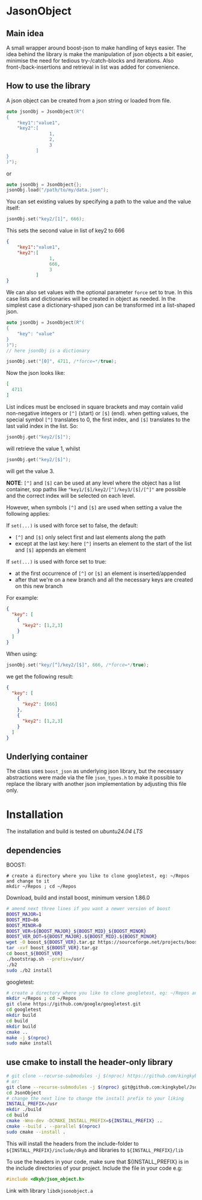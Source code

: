 # JasonObject

## Main idea

A small wrapper around boost-json to make handling of keys easier.
The idea behind the library is make the manipulation of json objects a bit easier, minimise the need for tedious
try-/catch-blocks and iterations. Also front-/back-insertions and retrieval in list was added for convenience.

## How to use the library

A json object can be created from a json string or loaded from file.
```c++
auto jsonObj = JsonObject(R"(
{
    "key1":"value1",
    "key2":[
                1,
                2,
                3
           ]
}
)");
```
or
```c++
auto jsonObj = JsonObject{};
jsonObj.load("/path/to/my/data.json");
```

You can set existing values by specifying a path to the value and the value itself:
```c++
jsonObj.set("key2/[1]", 666);
```
This sets the second value in list of key2 to 666
```json
{
    "key1":"value1",
    "key2":[
                1,
                666,
                3
           ]
}
```
We can also set values with the optional parameter `force` set to true. In this case lists and dictionaries will be
created in object as needed. In the simplest case a dictionary-shaped json can be transformed int a list-shaped json.
```c++
auto jsonObj = JsonObject(R"(
{
    "key": "value"
}
)");
// here jsonObj is a dictionary

jsonObj.set("[0]", 4711, /*force=*/true);
```
Now the json looks like:
```json
[
  4711
]
```
List indices must be enclosed in square brackets and may contain valid non-negative integers or `[^]` (start) or `[$]` (end).
when getting values, the special symbol `[^]` translates to 0, the first index, and `[$]` translates to the last valid
index in the list. So:
```c++
jsonObj.get("key2/[$]");
```
will retrieve the value 1, whilst
```c++
jsonObj.get("key2/[$]");
```
will get the value 3.

**NOTE**: `[^]` and `[$]` can be used at any level where the object has a list container, sop paths like 
          `"key1/[$]/key2/[^]/key3/[$]/[^]"` are possible and the correct index will be selected on each level.

However, when symbols `[^]` and `[$]` are used when setting a value the following applies:

If `set(...)` is used with force set to false, the default:
- `[^]` and `[$]` only select first and last elements along the path
- except at the last key: here `[^]` inserts an element to the start of the list and `[$]` appends an element

If `set(...)` is used with force set to true:
- at the first occurrence of `[^]` or `[$]` an element is inserted/appended
- after that we're on a new branch and all the necessary keys are created on this new branch

For example:
```json
{
  "key": [
    {
      "key2": [1,2,3]
    }
  ]
}
```
When using:
```c++
jsonObj.set("key/[^]/key2/[$]", 666, /*force=*/true);
```
we get the following result:
```json
{
  "key": [
    {
      "key2": [666]
    },
    {
      "key2": [1,2,3]
    }
  ]
}
```

## Underlying container

The class uses `boost_json` as underlying json library, but the necessary abstractions were made via the file
`json_types.h` to make it possible to replace the library with another json implementation by adjusting this file only.

# Installation

The installation and build is tested on *ubuntu24.04 LTS*

## dependencies

BOOST:

```
# create a directory where you like to clone googletest, eg: ~/Repos and change to it
mkdir ~/Repos ; cd ~/Repos
```

Download, build and install boost, minimum version 1.86.0

```bash
# amend next three lines if you want a newer version of boost
BOOST_MAJOR=1
BOOST_MID=86
BOOST_MINOR=0
BOOST_VER=${BOOST_MAJOR}_${BOOST_MID}_${BOOST_MINOR}
BOOST_VER_DOT=${BOOST_MAJOR}.${BOOST_MID}.${BOOST_MINOR}
wget -O boost_${BOOST_VER}.tar.gz https://sourceforge.net/projects/boost/files/boost/${BOOST_VER_DOT}/boost_${BOOST_VER}.tar.gz/download
tar -xvf boost_${BOOST_VER}.tar.gz
cd boost_${BOOST_VER}
./bootstrap.sh --prefix=/usr/
./b2
sudo ./b2 install
```

googletest:

```bash
# create a directory where you like to clone googletest, eg: ~/Repos and change to it
mkdir ~/Repos ; cd ~/Repos
git clone https://github.com/google/googletest.git
cd googletest
mkdir build
cd build
mkdir build
cmake ..
make -j $(nproc)
sudo make install
```

## use cmake to install the header-only library

```bash
# git clone --recurse-submodules -j $(nproc) https://github.com/kingkybel/DirectedGraph.git
# or:
git clone --recurse-submodules -j $(nproc) git@github.com:kingkybel/JsonObject.git
cd JsonObject
# change the next line to change the install prefix to your liking
INSTALL_PREFIX=/usr
mkdir ./build
cd build
cmake -Wno-dev -DCMAKE_INSTALL_PREFIX=${INSTALL_PREFIX} ..
cmake --build . --parallel $(nproc)
sudo cmake --install .
```

This will install the headers from the include-folder to `${INSTALL_PREFIX}/include/dkyb` and libraries to
`${INSTALL_PREFIX}/lib`

To use the headers in your code, make sure that ${INSTALL_PREFIX} is in the include directories of your project.
Include the file in your code e.g:

```c++
#include <dkyb/json_object.h>
```

Link with library `libdkjsonobject.a`
